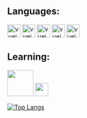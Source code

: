 ## Languages:
<img src="https://cdn.jsdelivr.net/gh/devicons/devicon/icons/mysql/mysql-original-wordmark.svg" alt="vuejs" width="30" height="30" style="max-width:100%;"/>
<img src="https://cdn.jsdelivr.net/gh/devicons/devicon/icons/html5/html5-plain-wordmark.svg" alt="vuejs" width="30" height="30" style="max-width:100%;"/>
<img src="https://cdn.jsdelivr.net/gh/devicons/devicon/icons/css3/css3-plain-wordmark.svg" alt="vuejs" width="30" height="30" style="max-width:100%;"/>
<img src="https://cdn.jsdelivr.net/gh/devicons/devicon/icons/php/php-original.svg" alt="vuejs" width="30" height="30" style="max-width:100%;"/>
<img src= "https://cdn-icons-png.flaticon.com/128/226/226777.png" alt="vuejs" width="30" height="30" style="max-width:100%;"/>
<br>

## Learning:
<img src="https://cdn.jsdelivr.net/gh/devicons/devicon/icons/javascript/javascript-original.svg" width="60" height="60" style="max-width:100%;"/>
<img src="https://cdn.jsdelivr.net/gh/devicons/devicon/icons/c/c-original.svg" width="30" height="30" style="max-width:100%;" />

          
          
[![Top Langs](https://github-readme-stats.vercel.app/api/top-langs/?username=clararicioni&layout=compact&theme=aura)](https://github.com/anuraghazra/github-readme-stats)
